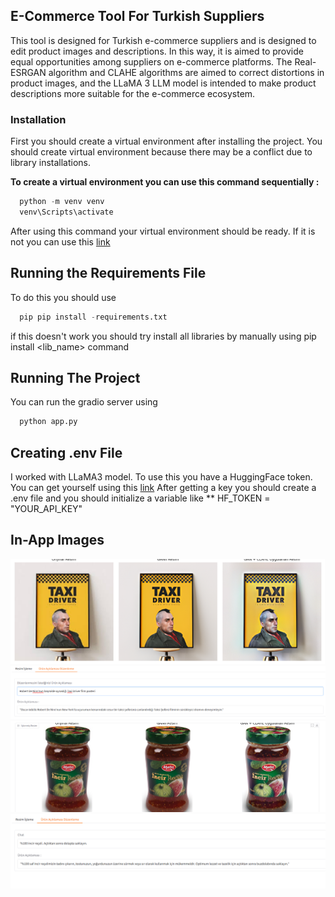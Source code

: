 ## E-Commerce Tool For Turkish Suppliers
This tool is designed for Turkish e-commerce suppliers and is designed to edit product images and descriptions. In this way, it is aimed to provide equal opportunities among suppliers on e-commerce platforms. The Real-ESRGAN algorithm and CLAHE algorithms are aimed to correct distortions in product images, and the LLaMA 3 LLM model is intended to make product descriptions more suitable for the e-commerce ecosystem.

### Installation

First you should create a virtual environment after installing the project. You should create virtual environment because there may be a conflict due to library installations. 

**To create a virtual environment you can use this command sequentially :**
```python
  python -m venv venv
  venv\Scripts\activate
```
After using this command your virtual environment should be ready. If it is not you can use this [link](https://stackoverflow.com/questions/43069780/how-to-create-virtual-env-with-python-3)

## Running the Requirements File
To do this you should use 
```python
  pip pip install -requirements.txt
```
if this doesn't work you should try install all libraries by manually using pip install <lib_name> command

## Running The Project 
You can run the gradio server using 
```python
  python app.py
```
## Creating .env File 
I worked with LLaMA3 model. To use this you have a HuggingFace token. You can get yourself using this [link](https://www.geeksforgeeks.org/how-to-access-huggingface-api-key/) After getting a key you should create a .env file and you should initialize a variable like ** HF_TOKEN = "YOUR_API_KEY" 

## In-App Images
![alt text](https://github.com/s192275/E-Commerce-Tool-For-Turkish-Suppliers/blob/main/taxi_driver.png?raw=true)
![alt text](https://github.com/s192275/E-Commerce-Tool-For-Turkish-Suppliers/blob/main/taxi_driver_aciklama.png?raw=true)
![alt text](https://github.com/s192275/E-Commerce-Tool-For-Turkish-Suppliers/blob/main/recel.png?raw=true)
![alt text](https://github.com/s192275/E-Commerce-Tool-For-Turkish-Suppliers/blob/main/recel_aciklama.png?raw=true)
